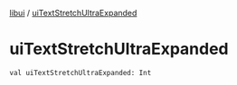 [libui](index.md) / [uiTextStretchUltraExpanded](./ui-text-stretch-ultra-expanded.md)

# uiTextStretchUltraExpanded

`val uiTextStretchUltraExpanded: Int`